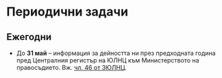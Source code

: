 # Периодични задачи

## Ежегодни

- До **31 май** – информация за дейността ни през предходната година пред
  Централния регистър на ЮЛНЦ към Министерството на правосъдието.
  Вж. [чл. 46 от ЗЮЛНЦ](http://www.lex.bg/bg/laws/ldoc/2134942720#i_89).
